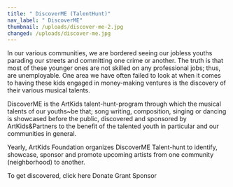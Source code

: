 ```yaml
---
title: " DiscoverME (TalentHunt)"
nav_label: " DiscoverME"
thumbnail: /uploads/discover-me-2.jpg
changed: /uploads/discover-me.jpg
---
```

In our various communities, we are bordered seeing our jobless youths parading our streets and committing one crime or another. The truth is that most of these younger ones are not skilled on any professional jobs; thus, are unemployable. 
One area we have often failed to look at when it comes to having these kids engaged in money-making ventures is the discovery of their various musical talents. 

DiscoverME is the ArtKids talent-hunt-program through which the musical talents of our youths~be that; song writing, composition, singing or dancing is showcased before the public, discovered and sponsored by ArtKids&Partners to the benefit of the talented youth in particular and our communities in general. 

Yearly, ArtKids Foundation organizes DiscoverME Talent-hunt to identify, showcase, sponsor and promote upcoming artists from one community (neighborhood) to another.

To get discovered, click here
Donate
Grant
Sponsor